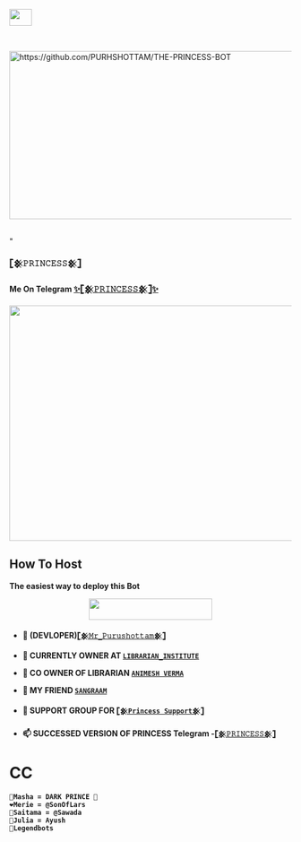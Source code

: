 
<p align="left"><img src="https://raw.githubusercontent.com/MartinHeinz/MartinHeinz/master/wave.gif" width="40px" height=30px"></a><p></a><HEY THIS IS PRINCESS😊💫>

<p align="center">

<br>

<p align="center">

<a href="https://github.com/PURHSHOTTAM/THE-PRINCESS-BOT"><img src="https://media.giphy.com/media/tXwHTbQuyjo1q/giphy.gif" alt="https://github.com/PURHSHOTTAM/THE-PRINCESS-BOT" height=300px, width=720px></a>

<br>
" 


<b>𓊈𒆜𝙿𝚁𝙸𝙽𝙲𝙴𝚂𝚂𒆜𓊉<b>

Me On Telegram <b>[✨𓊈𒆜𝙿𝚁𝙸𝙽𝙲𝙴𝚂𝚂𒆜𓊉✨](https://t.me/The_Princess2_Bot)<b>


<p align="center">
  <img src="https://media.giphy.com/media/tXwHTbQuyjo1q/giphy.gif" width="730" height="420"/></a></p>
</p>


## How To Host
The easiest way to deploy this Bot
<p align="center"><a href="https://heroku.com/deploy?template=https://github.com/PURHSHOTTAM/PRINCESS-BOT"> <img src="https://img.shields.io/badge/Deploy%20To%20Heroku-black?style=for-the-badge&logo=heroku" width="220" height="38.45"/></a></p>



- 🔭  (DEVLOPER)[`𓊈𒆜𝙼𝚛_𝙿𝚞𝚛𝚞𝚜𝚑𝚘𝚝𝚝𝚊𝚖𒆜𓊉`](http://t.me/Mr_Purushottam_M)

- 💠 CURRENTLY OWNER AT [`LIBRARIAN_INSTITUTE`](https://t.me/Channel_Librarian)

- 💠 CO OWNER OF LIBRARIAN [`ANIMESH VERMA`](https://t.me/AniMesH941)

- 💠 MY FRIEND [`SANGRAAM`](https://t.me/sangramghangale)

- 💠 SUPPORT GROUP FOR [`𓊈𒆜Princess Support𒆜𓊉`](https://t.me/PRINCESS_SUPPORT)

- 📫 SUCCESSED VERSION OF PRINCESS **Telegram -[`𓊈𒆜𝙿𝚁𝙸𝙽𝙲𝙴𝚂𝚂𒆜𓊉`](https://t.me/The_Princess2_Bot)**



# CC
```
🖤Masha = DARK PRINCE 🥺
❤️Merie = @SonOfLars
💚Saitama = @Sawada
🧡Julia = Ayush
💙Legendbots
```
